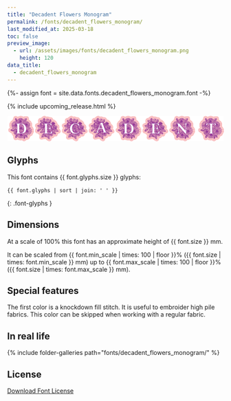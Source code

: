 ```yaml
---
title: "Decadent Flowers Monogram"
permalink: /fonts/decadent_flowers_monogram/
last_modified_at: 2025-03-18
toc: false
preview_image:
  - url: /assets/images/fonts/decadent_flowers_monogram.png
    height: 120
data_title:
  - decadent_flowers_monogram
---
```

{%- assign font = site.data.fonts.decadent_flowers_monogram.font -%}

{% include upcoming_release.html %}

![decadent flowers monogram](/assets/images/fonts/decadent_flowers_monogram.png)

## Glyphs

This font contains  {{ font.glyphs.size }} glyphs:

```
{{ font.glyphs | sort | join: ' ' }}
```
{: .font-glyphs }

## Dimensions

At a scale of 100% this font has an approximate height of {{ font.size }} mm. 

It can be scaled from {{ font.min_scale | times: 100 | floor }}% ({{ font.size | times: font.min_scale }} mm)
up to {{ font.max_scale | times: 100 | floor }}% ({{ font.size | times: font.max_scale }} mm).

## Special features
The  first color is a knockdown fill stitch. It is useful to embroider high pile fabrics. This color can be skipped when working with a regular fabric.

## In real life

{% include folder-galleries path="fonts/decadent_flowers_monogram/" %}

## License

[Download Font License](https://github.com/inkstitch/inkstitch/tree/main/fonts/decadent_flowers_monogram/LICENSE)
